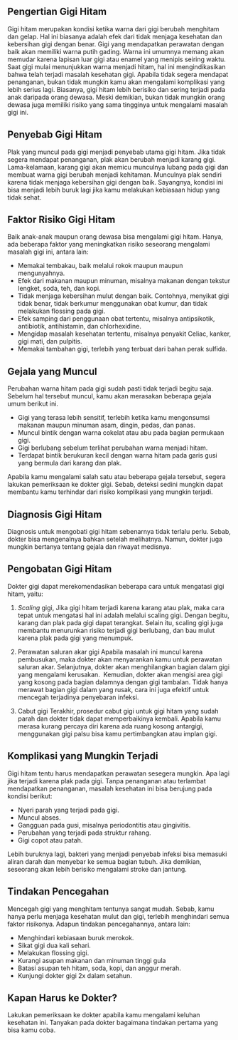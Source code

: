 ## Pengertian Gigi Hitam

Gigi hitam merupakan kondisi ketika warna dari gigi berubah menghitam dan gelap. Hal ini biasanya adalah efek dari tidak menjaga kesehatan dan kebersihan gigi dengan benar. Gigi yang mendapatkan perawatan dengan baik akan memiliki warna putih gading. Warna ini umumnya memang akan memudar karena lapisan luar gigi atau enamel yang menipis seiring waktu. Saat gigi mulai menunjukkan warna menjadi hitam, hal ini mengindikasikan bahwa telah terjadi masalah kesehatan gigi. Apabila tidak segera mendapat penanganan, bukan tidak mungkin kamu akan mengalami komplikasi yang lebih serius lagi. Biasanya, gigi hitam lebih berisiko dan sering terjadi pada anak daripada orang dewasa. Meski demikian, bukan tidak mungkin orang dewasa juga memiliki risiko yang sama tingginya untuk mengalami masalah gigi ini. 

## Penyebab Gigi Hitam

Plak yang muncul pada gigi menjadi penyebab utama gigi hitam. Jika tidak segera mendapat penanganan, plak akan berubah menjadi karang gigi. Lama-kelamaan, karang gigi akan memicu munculnya lubang pada gigi dan membuat warna gigi berubah menjadi kehitaman. Munculnya plak sendiri karena tidak menjaga kebersihan gigi dengan baik. Sayangnya, kondisi ini bisa menjadi lebih buruk lagi jika kamu melakukan kebiasaan hidup yang tidak sehat. 

## Faktor Risiko Gigi Hitam

Baik anak-anak maupun orang dewasa bisa mengalami gigi hitam. Hanya, ada beberapa faktor yang meningkatkan risiko seseorang mengalami masalah gigi ini, antara lain:

-   Memakai tembakau, baik melalui rokok maupun maupun mengunyahnya.
-   Efek dari makanan maupun minuman, misalnya makanan dengan tekstur lengket, soda, teh, dan kopi.
-   Tidak menjaga kebersihan mulut dengan baik. Contohnya, menyikat gigi tidak benar, tidak berkumur menggunakan obat kumur, dan tidak melakukan flossing pada gigi. 
-   Efek samping dari penggunaan obat tertentu, misalnya antipsikotik, antibiotik, antihistamin, dan chlorhexidine.
-   Mengidap masalah kesehatan tertentu, misalnya penyakit Celiac, kanker, gigi mati, dan pulpitis.
-   Memakai tambahan gigi, terlebih yang terbuat dari bahan perak sulfida.

## Gejala yang Muncul

Perubahan warna hitam pada gigi sudah pasti tidak terjadi begitu saja. Sebelum hal tersebut muncul, kamu akan merasakan beberapa gejala umum berikut ini. 

-   Gigi yang terasa lebih sensitif, terlebih ketika kamu mengonsumsi makanan maupun minuman asam, dingin, pedas, dan panas.
-   Muncul bintik dengan warna cokelat atau abu pada bagian permukaan gigi.
-   Gigi berlubang sebelum terlihat perubahan warna menjadi hitam.
-   Terdapat bintik berukuran kecil dengan warna hitam pada garis gusi yang bermula dari karang dan plak.

Apabila kamu mengalami salah satu atau beberapa gejala tersebut, segera lakukan pemeriksaan ke dokter gigi. Sebab, deteksi sedini mungkin dapat membantu kamu terhindar dari risiko komplikasi yang mungkin terjadi.

## Diagnosis Gigi Hitam

Diagnosis untuk mengobati gigi hitam sebenarnya tidak terlalu perlu. Sebab, dokter bisa mengenalnya bahkan setelah melihatnya. Namun, dokter juga mungkin bertanya tentang gejala dan riwayat medisnya. 

## Pengobatan Gigi Hitam

Dokter gigi dapat merekomendasikan beberapa cara untuk mengatasi gigi hitam, yaitu:

1. _Scaling_ gigi, Jika gigi hitam terjadi karena karang atau plak, maka cara tepat untuk mengatasi hal ini adalah melalui scaling gigi. Dengan begitu, karang dan plak pada gigi dapat terangkat. Selain itu, scaling gigi juga membantu menurunkan risiko terjadi gigi berlubang, dan bau mulut karena plak pada gigi yang menumpuk. 

2. Perawatan saluran akar gigi
Apabila masalah ini muncul karena pembusukan, maka dokter akan menyarankan kamu untuk perawatan saluran akar. Selanjutnya, dokter akan menghilangkan bagian dalam gigi yang mengalami kerusakan. 
Kemudian, dokter akan mengisi area gigi yang kosong pada bagian dalamnya dengan gigi tambalan. Tidak hanya merawat bagian gigi dalam yang rusak, cara ini juga efektif untuk mencegah terjadinya penyebaran infeksi. 

3. Cabut gigi
Terakhir, prosedur cabut gigi untuk gigi hitam yang sudah parah dan dokter tidak dapat memperbaikinya kembali. Apabila kamu merasa kurang percaya diri karena ada ruang kosong antargigi, menggunakan gigi palsu bisa kamu pertimbangkan atau implan gigi. 

## Komplikasi yang Mungkin Terjadi

Gigi hitam tentu harus mendapatkan perawatan sesegera mungkin. Apa lagi jika terjadi karena plak pada gigi. Tanpa penanganan atau terlambat mendapatkan penanganan, masalah kesehatan ini bisa berujung pada kondisi berikut:

-   Nyeri parah yang terjadi pada gigi.
-   Muncul abses.
-   Gangguan pada gusi, misalnya periodontitis atau gingivitis.
-   Perubahan yang terjadi pada struktur rahang.
-   Gigi copot atau patah.

Lebih buruknya lagi, bakteri yang menjadi penyebab infeksi bisa memasuki aliran darah dan menyebar ke semua bagian tubuh. Jika demikian, seseorang akan lebih berisiko mengalami stroke dan jantung.

## Tindakan Pencegahan

Mencegah gigi yang menghitam tentunya sangat mudah. Sebab, kamu hanya perlu menjaga kesehatan mulut dan gigi, terlebih menghindari semua faktor risikonya. Adapun tindakan pencegahannya, antara lain:

-   Menghindari kebiasaan buruk merokok.
-   Sikat gigi dua kali sehari.
-   Melakukan flossing gigi.
-   Kurangi asupan makanan dan minuman tinggi gula
-   Batasi asupan teh hitam, soda, kopi, dan anggur merah.
-   Kunjungi dokter gigi 2x dalam setahun.

## Kapan Harus ke Dokter?

Lakukan pemeriksaan ke dokter apabila kamu mengalami keluhan kesehatan ini. Tanyakan pada dokter bagaimana tindakan pertama yang bisa kamu coba.
